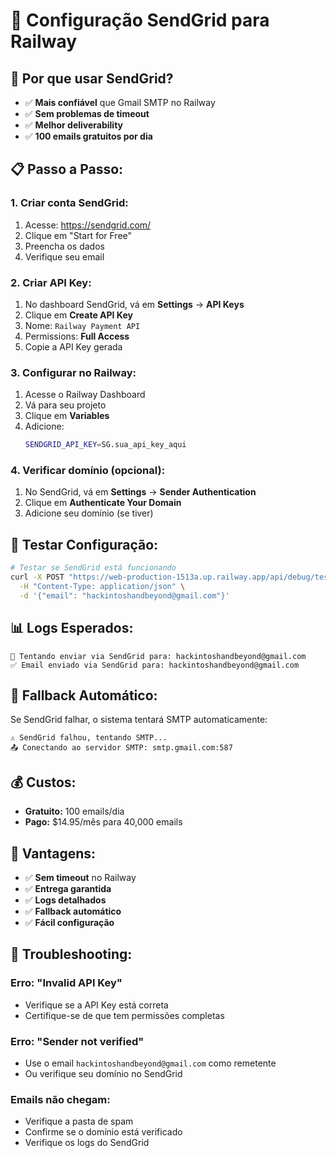 # 📧 Configuração SendGrid para Railway

## 🚀 **Por que usar SendGrid?**

- ✅ **Mais confiável** que Gmail SMTP no Railway
- ✅ **Sem problemas de timeout**
- ✅ **Melhor deliverability**
- ✅ **100 emails gratuitos por dia**

## 📋 **Passo a Passo:**

### **1. Criar conta SendGrid:**
1. Acesse: https://sendgrid.com/
2. Clique em "Start for Free"
3. Preencha os dados
4. Verifique seu email

### **2. Criar API Key:**
1. No dashboard SendGrid, vá em **Settings** → **API Keys**
2. Clique em **Create API Key**
3. Nome: `Railway Payment API`
4. Permissions: **Full Access**
5. Copie a API Key gerada

### **3. Configurar no Railway:**
1. Acesse o Railway Dashboard
2. Vá para seu projeto
3. Clique em **Variables**
4. Adicione:
   ```bash
   SENDGRID_API_KEY=SG.sua_api_key_aqui
   ```

### **4. Verificar domínio (opcional):**
1. No SendGrid, vá em **Settings** → **Sender Authentication**
2. Clique em **Authenticate Your Domain**
3. Adicione seu domínio (se tiver)

## 🧪 **Testar Configuração:**

```bash
# Testar se SendGrid está funcionando
curl -X POST "https://web-production-1513a.up.railway.app/api/debug/test-email" \
  -H "Content-Type: application/json" \
  -d '{"email": "hackintoshandbeyond@gmail.com"}'
```

## 📊 **Logs Esperados:**

```
📧 Tentando enviar via SendGrid para: hackintoshandbeyond@gmail.com
✅ Email enviado via SendGrid para: hackintoshandbeyond@gmail.com
```

## 🔧 **Fallback Automático:**

Se SendGrid falhar, o sistema tentará SMTP automaticamente:

```
⚠️ SendGrid falhou, tentando SMTP...
📤 Conectando ao servidor SMTP: smtp.gmail.com:587
```

## 💰 **Custos:**

- **Gratuito:** 100 emails/dia
- **Pago:** $14.95/mês para 40,000 emails

## 🎯 **Vantagens:**

- ✅ **Sem timeout** no Railway
- ✅ **Entrega garantida**
- ✅ **Logs detalhados**
- ✅ **Fallback automático**
- ✅ **Fácil configuração**

## 🚨 **Troubleshooting:**

### **Erro: "Invalid API Key"**
- Verifique se a API Key está correta
- Certifique-se de que tem permissões completas

### **Erro: "Sender not verified"**
- Use o email `hackintoshandbeyond@gmail.com` como remetente
- Ou verifique seu domínio no SendGrid

### **Emails não chegam:**
- Verifique a pasta de spam
- Confirme se o domínio está verificado
- Verifique os logs do SendGrid